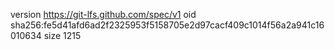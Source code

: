 version https://git-lfs.github.com/spec/v1
oid sha256:fe5d41afd6ad2f2325953f5158705e2d97cacf409c1014f56a2a941c16010634
size 1215

